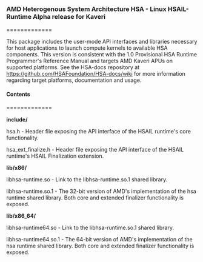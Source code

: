 ### AMD Heterogenous System Architecture HSA - Linux HSAIL-Runtime Alpha release for Kaveri
=============

This package includes the user-mode API interfaces and libraries necessary for host applications to launch compute kernels to available HSA components. This version is consistent with the 1.0 Provisional HSA Runtime Programmer's Reference Manual and targets AMD Kaveri APUs on supported platforms. See the HSA-docs repository at https://github.com/HSAFoundation/HSA-docs/wiki for more information regarding target platforms, documentation and usage.

#### Contents
=============

<b>include/</b>

hsa.h - Header file exposing the API interface of the HSAIL runtime's core functionality.

hsa_ext_finalize.h - Header file exposing the API interface of the HSAIL runtime's HSAIL Finalization extension.

<b>lib/x86/</b>

libhsa-runtime.so - Link to the libhsa-runtime.so.1 shared library.

libhsa-runtime.so.1 - The 32-bit version of AMD's implementation of the hsa runtime shared library. Both core and extended finalizer functionality is exposed.

<b>lib/x86_64/</b>

libhsa-runtime64.so - Link to the libhsa-runtime.so.1 shared library.

libhsa-runtime64.so.1 - The 64-bit version of AMD's implementation of the hsa runtime shared library. Both core and extended finalizer functionality is exposed.
